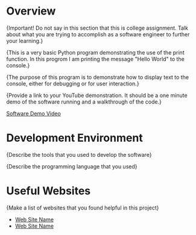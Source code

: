 # Overview

{Important!  Do not say in this section that this is college assignment.  Talk about what you are trying to accomplish as a software engineer to further your learning.}

{This is a very basic Python program demonstrating the use of the print function. In this progrom I am printing the message "Hello World" to the console.}

{The purpose of this program is to demonstrate how to display text to the console, either for debugging or for user interaction.}

{Provide a link to your YouTube demonstration.  It should be a one minute demo of the software running and a walkthrough of the code.}

[Software Demo Video](https://youtu.be/-OcGhfd5uOs)

# Development Environment

{Describe the tools that you used to develop the software}

{Describe the programming language that you used}

# Useful Websites

{Make a list of websites that you found helpful in this project}
* [Web Site Name](http://url.link.goes.here)
* [Web Site Name](http://url.link.goes.here)